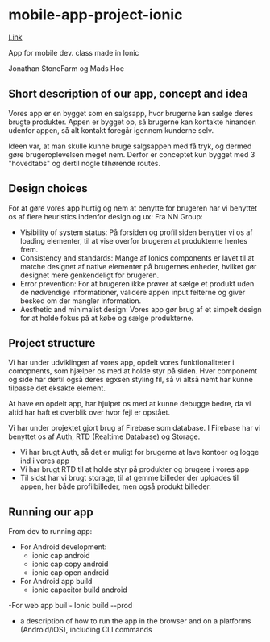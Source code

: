 # mobile-app-project-ionic

[Link](http://fireshop.stensgaard-medie.dk/)

App for mobile dev. class made in Ionic

Jonathan StoneFarm og Mads Hoe

## Short description of our app, concept and idea

Vores app er en bygget som en salgsapp, hvor brugerne kan sælge deres brugte produkter.
Appen er bygget op, så brugerne kan kontakte hinanden udenfor appen, så alt kontakt foregår igennem kunderne selv.

Ideen var, at man skulle kunne bruge salgsappen med få tryk, og dermed gøre brugeroplevelsen meget nem.
Derfor er conceptet kun bygget med 3 "hovedtabs" og dertil nogle tilhørende routes.

## Design choices

For at gøre vores app hurtig og nem at benytte for brugeren har vi benyttet os af flere heuristics indenfor design og ux:
Fra NN Group:

- Visibility of system status: På forsiden og profil siden benytter vi os af loading elementer, til at vise overfor brugeren at produkterne hentes frem.
- Consistency and standards: Mange af Ionics components er lavet til at matche designet af native elementer på brugernes enheder, hvilket gør designet mere genkendeligt for brugeren.
- Error prevention: For at brugeren ikke prøver at sælge et produkt uden de nødvendige informationer, validere appen input felterne og giver besked om der mangler information.
- Aesthetic and minimalist design: Vores app gør brug af et simpelt design for at holde fokus på at købe og sælge produkterne.

## Project structure

Vi har under udviklingen af vores app, opdelt vores funktionaliteter i comopnents, som hjælper os med at holde styr på siden.
Hver componemt og side har dertil også deres egxsen styling fil, så vi altså nemt har kunne tilpasse det eksakte element.

At have en opdelt app, har hjulpet os med at kunne debugge bedre, da vi altid har haft et overblik over hvor fejl er opstået.

Vi har under projektet gjort brug af Firebase som database. I Firebase har vi benyttet os af Auth, RTD (Realtime Database) og Storage.

- Vi har brugt Auth, så det er muligt for brugerne at lave kontoer og logge ind i vores app
- Vi har brugt RTD til at holde styr på produkter og brugere i vores app
- Til sidst har vi brugt storage, til at gemme billeder der uploades til appen, her både profilbilleder, men også produkt billeder.

## Running our app

From dev to running app:

- For Android development:
  - ionic cap android
  - ionic cap copy android
  - ionic cap open android
- For Android app build
  - ionic capacitor build android

-For web app buil - Ionic build --prod

- a description of how to run the app in the browser and on a platforms (Android/iOS), including CLI commands
